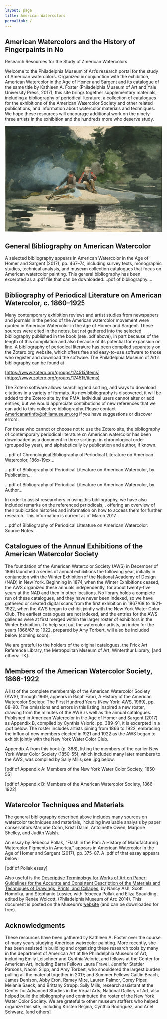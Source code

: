 ```yaml
---
layout: page
title: American Watercolors
permalink: /
---
```


<!-- Slider Start -->
<section id="slider">
  <div class="container">
    <div class="row">
      <div class="col-md-10 col-md-offset-2">
        <div class="block">
          <h1 class="animated fadeInUp">American Watercolors and the History of Fingerpaints in No </h1>
          <p class="animated fadeInUp">Research Resources for the Study of American Watercolors</p>
        </div>
      </div>
    </div>
  </div>
</section>
<!-- Wrapper Start -->
<section id="intro">
  <div class="container">
    <div class="row">
      <div class="col-md-7 col-sm-12">
        <div class="block">
           <p>Welcome to the Philadelphia Museum of Art’s research portal for the study of American watercolors. Organized in conjunction with the exhibition, American Watercolor in the Age of Homer and Sargent and its catalogue of the same title by Kathleen A. Foster (Philadelphia Museum of Art and Yale University Press, 2017), this site brings together supplementary materials, including a bibliography of periodical literature, a collection of catalogues for the exhibitions of the American Watercolor Society and other related publications, and information about watercolor materials and techniques. We hope these resources will encourage additional work on the ninety-three artists in the exhibition and the hundreds more who deserve study.</p>
        </div>
      </div><!-- .col-md-7 close -->
      <div class="col-md-5 col-sm-12">
        <div class="block">
          <img src="img/wrapper-img.png" alt="Img">
        </div>
      </div><!-- .col-md-5 close -->
    </div>
  </div>
</section>

<section id="feature">
<div class="container">
  <div class="row">
    <div class="col-md-6 col-md-offset-3">
<h2>General Bibliography on American Watercolor</h2>
<p>
A selected bibliography appears in American Watercolor in the Age of Homer and Sargent (2017), pp. 467–74, including survey texts, monographic studies, technical analysis, and museum collection catalogues that focus on American watercolor painting. This general bibliography has been excerpted as a .pdf file that can be downloaded:...pdf of bibliography....</p>
<h2>Bibliography of Periodical Literature on American Watercolor, c. 1860–1925</h2>
<p>
Many contemporary exhibition reviews and artist studies from newspapers and journals in the period of the American watercolor movement were quoted in American Watercolor in the Age of Homer and Sargent. These sources were cited in the notes, but not gathered into the selected bibliography published in the book (see .pdf above), in part because of the length of this compilation and also because of its potential for expansion on line. A bibliography of periodical literature has been compiled separately on the Zotero.org website, which offers free and easy-to-use software to those who register and download the software. The Philadelphia Museum of Art’s bibliography can be found at

[https://www.zotero.org/groups/174515/items](https://www.zotero.org/groups/174515/items)

The Zotero software allows searching and sorting, and ways to download citations in a variety of formats. As new bibliography is discovered, it will be added to the Zotero site by the PMA. Individual users cannot alter or add entries, but we would appreciate contributions of new references that we can add to this collective bibliography. Please contact [Americanartinfo@philamuseum.org](Americanartinfo@philamuseum.org) if you have suggestions or discover errors.

For those who cannot or choose not to use the Zotero site, the bibliography of contemporary periodical literature on American watercolor has been downloaded as a document in three sortings: in chronological order (grouped by year), and alphabetically by publication and author, if known.

...pdf of Chronological Bibliography of Periodical Literature on American Watercolor, 186x-19xx...

...pdf of Bibliography of Periodical Literature on American Watercolor, by Publication...

...pdf of Bibliography of Periodical Literature on American Watercolor, by Author...

In order to assist researchers in using this bibliography, we have also included remarks on the referenced periodicals, . offering an overview of their publication histories and information on how to access them for further research. This information is current as of March 2017.

...pdf of Bibliography of Periodical Literature on American Watercolor: Source Notes... 
<h2>Catalogues of the Annual Exhibitions of the American Watercolor Society</h2>
<p>
The foundation of the American Watercolor Society (AWS) in December of 1866 launched a series of annual exhibitions the following year, initially in conjunction with the Winter Exhibition of the National Academy of Design (NAD) in New York. Beginning in 1874, when the Winter Exhibitions ceased, the AWS organized these annuals independently, for about twenty-five years at the NAD and then in other locations. No library holds a complete run of these catalogues, and they have never been indexed, so we have gathered or created digital scans from the first exhibition in 1867/68 to 1921-1922, when the AWS began to exhibit jointly with the New York Water Color Club. The earliest catalogues are not indexed, and the entries for the AWS galleries were at first merged within the larger roster of exhibitors in the Winter Exhibition. To help sort out the watercolor artists, an index for the years 1866/67 to 1922, prepared by Amy Torbert,  will also be included below (coming soon).

We are grateful to the holders of the original catalogues, the Frick Art Reference Library, the Metropolitan Museum of Art, Winterthur Library, [and others: TK].
</p>
<h2>Members of the American Watercolor Society, 1866-1922</h2>
<p>
A list of the complete membership of the American Watercolor Society (AWS), through 1969, appears in Ralph Fabri, A History of the American Watercolor Society: The First Hundred Years (New York: AWS, 1969), pp. 88–90. The omissions and errors in this listing inspired a new roster, drawing from the minutes of the AWS as well as the annual catalogues. Published in American Watercolor in the Age of Homer and Sargent (2017) as Appendix B, compiled by Cynthia Veloric, pp. 389–91, it is excerpted in a .pdf below. The roster includes artists joining from 1866 to 1922, embracing the influx of new members elected in 1921 and 1922 as the AWS began to exhibit jointly with the New York Water Color Club.

Appendix A from this book (p. 388), listing the members of the earlier New York Water Color Society (1850-55), which included many later members to the AWS, was compiled by Sally Mills; see .jpg below.

[pdf of Appendix A: Members of the New York Water Color Society, 1850-55]

[pdf of Appendix B: Members of the American Watercolor Society, 1866-1922]
</p>
<h2>Watercolor Techniques and Materials</h2>
<p>
The general bibliography described above includes many sources on watercolor techniques and materials, including invaluable analysis by paper conservators Marjorie Cohn, Kristi Dahm, Antoinette Owen, Marjorie Shelley, and Judith Walsh.

An essay by Rebecca Pollak, “Flash in the Pan: A History of Manufacturing Watercolor Pigments in America,” appears in American Watercolor in the Age of Homer and Sargent (2017), pp. 375–87. A .pdf of that essay appears below:

[pdf of Pollak essay]

Also useful is the [Descriptive Terminology for Works of Art on Paper; Guidelines for the Accurate and Consistent Description of the Materials and Techniques of Drawings, Prints, and Collages](https://www.philamuseum.org/doc_downloads/conservation/DescriptiveTerminologyforArtonPaper.pdf), by Nancy Ash, Scott Homolka, and Stephanie Lussier, with Rebecca Pollak and Eliza Spaulding, edited by Renée Wolcott. (Philadelphia Museum of Art: 2014). This document is posted on the Museum’s [website](https://www.philamuseum.org/conservation/) (and can be downloaded for free).
</p>
<h2> Acknowledgments</h2>
<p>
These resources have been gathered by Kathleen A. Foster over the course of many years studying American watercolor painting. More recently, she has been assisted in building and organizing these research tools by many in the department of American Art at the Philadelphia Museum of Art, including Emily Leischner and Cynthia Veloric, and fellows at the Center for American Art, including Barra Fellows Laura Fravel, Jennifer Stettler Parsons, Naomi Slipp, and Amy Torbert, who shouldered the largest burden pulling all the material together in 2017; and Summer Fellows Caitlin Beach, James Denison, Abby Eron, Ramey Mize, Lauren Palmor, Corey Piper, Melanie Saeck, and Brittany Strupp. Sally Mills, research assistant at the Center for Advanced Studies in the Visual Arts, National Gallery of Art, also helped build the bibliography and contributed the roster of the New York Water Color Society. We are grateful to other museum staffers who helped organize this site, including Kristen Regina, Cynthia Rodriguez, and Ariel Schwarz. [and others]
</p>  

      
